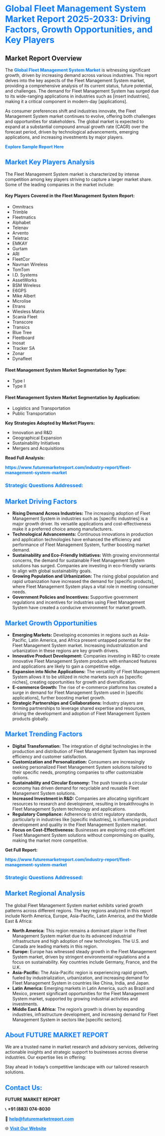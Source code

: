 <h1 style="color: #007BFF;">Global Fleet Management System Market Report 2025-2033: Driving Factors, Growth Opportunities, and Key Players</h1>

<section id="overview">
<h2>Market Report Overview</h2>
<p>The <a href="https://www.futuremarketreport.com/industry-report/fleet-management-system-market" style="color: #007BFF; text-decoration: none;"><strong>Global Fleet Management System Market</strong></a> is witnessing significant growth, driven by increasing demand across various industries. This report delves into the key aspects of the Fleet Management System market, providing a comprehensive analysis of its current status, future potential, and challenges. The demand for Fleet Management System has surged due to its wide-ranging applications in industries such as [insert industries], making it a critical component in modern-day [applications].</p>
<p>As consumer preferences shift and industries innovate, the Fleet Management System market continues to evolve, offering both challenges and opportunities for stakeholders. The global market is expected to expand at a substantial compound annual growth rate (CAGR) over the forecast period, driven by technological advancements, emerging applications, and increasing investments by major players.</p>
</section>

<section id="overview">
<p><a href="https://www.futuremarketreport.com/request-sample/reportId=103962" style="color: #007BFF; text-decoration: none;"><strong>Explore Sample Report Here</strong></a></p>
</section>

<section id="key-players">
<h2 style="color: #007BFF;">Market Key Players Analysis</h2>
<p>The Fleet Management System market is characterized by intense competition among key players striving to capture a larger market share. Some of the leading companies in the market include:</p>
<h4>Key Players Covered in the Fleet Management System Report:</h4>
<ul><li>Omnitracs</li><li>Trimble</li><li>Fleetmatics</li><li>Alphabet</li><li>Telenav</li><li>Arvento</li><li>Teletrac</li><li>EMKAY</li><li>Gurtam</li><li>ARI</li><li>FleetCor</li><li>Navman Wireless</li><li>TomTom</li><li>I.D. Systems</li><li>AssetWorks</li><li>BSM Wireless</li><li>E6GPS</li><li>Mike Albert</li><li>Microlise</li><li>Etrans</li><li>Wiesless Matrix</li><li>Scania Fleet</li><li>Transcore</li><li>Transics</li><li>Blue Tree</li><li>Fleetboard</li><li>Inosat</li><li>Tracker SA</li><li>Zonar</li><li>Dynafleet</li></ul>
<h4>Fleet Management System Market Segmentation by Type:</h4>
<ul><li>Type I</li><li>Type II</li></ul>

<h4>Fleet Management System Market Segmentation by Application:</h4>
<ul><li>Logistics and Transportation</li><li>Public Transportation</li></ul>
<p><strong>Key Strategies Adopted by Market Players:</strong></p>
<ul>
<li>Innovation and R&D</li>
<li>Geographical Expansion</li>
<li>Sustainability Initiatives</li>
<li>Mergers and Acquisitions</li>
</ul>
</section>

<section>
<p><strong>Read Full Analysis: </strong></p><a href="https://www.futuremarketreport.com/industry-report/fleet-management-system-market" style="color: #007BFF; text-decoration: none;"><strong>https://www.futuremarketreport.com/industry-report/fleet-management-system-market</strong></a>
<h3 style="color: #007BFF;">Strategic Questions Addressed:</h3>
</section>

<section id="driving-factors">
<h2 style="color: #007BFF;">Market Driving Factors</h2>
<ul>
<li><strong>Rising Demand Across Industries:</strong> The increasing adoption of Fleet Management System in industries such as [specific industries] is a major growth driver. Its versatile applications and cost-effectiveness make it a preferred choice among manufacturers.</li>
<li><strong>Technological Advancements:</strong> Continuous innovations in production and application technologies have enhanced the efficiency and performance of Fleet Management System, further boosting market demand.</li>
<li><strong>Sustainability and Eco-Friendly Initiatives:</strong> With growing environmental concerns, the demand for sustainable Fleet Management System solutions has surged. Companies are investing in eco-friendly variants to align with global sustainability goals.</li>
<li><strong>Growing Population and Urbanization:</strong> The rising global population and rapid urbanization have increased the demand for [specific products], where Fleet Management System plays a vital role in meeting consumer needs.</li>
<li><strong>Government Policies and Incentives:</strong> Supportive government regulations and incentives for industries using Fleet Management System have created a conducive environment for market growth.</li>
</ul>
</section>

<section id="growth-opportunities">
<h2 style="color: #007BFF;">Market Growth Opportunities</h2>
<ul>
<li><strong>Emerging Markets:</strong> Developing economies in regions such as Asia-Pacific, Latin America, and Africa present untapped potential for the Fleet Management System market. Increasing industrialization and urbanization in these regions are key growth drivers.</li>
<li><strong>Innovative Product Development:</strong> Companies investing in R&D to create innovative Fleet Management System products with enhanced features and applications are likely to gain a competitive edge.</li>
<li><strong>Expansion into Niche Applications:</strong> The versatility of Fleet Management System allows it to be utilized in niche markets such as [specific niches], creating opportunities for growth and diversification.</li>
<li><strong>E-commerce Growth:</strong> The rise of e-commerce platforms has created a surge in demand for Fleet Management System used in [specific applications], further boosting market growth.</li>
<li><strong>Strategic Partnerships and Collaborations:</strong> Industry players are forming partnerships to leverage shared expertise and resources, driving the development and adoption of Fleet Management System products globally.</li>
</ul>
</section>

<section id="trending-factors">
<h2 style="color: #007BFF;">Market Trending Factors</h2>
<ul>
<li><strong>Digital Transformation:</strong> The integration of digital technologies in the production and distribution of Fleet Management System has improved efficiency and customer satisfaction.</li>
<li><strong>Customization and Personalization:</strong> Consumers are increasingly seeking personalized Fleet Management System solutions tailored to their specific needs, prompting companies to offer customizable options.</li>
<li><strong>Sustainability and Circular Economy:</strong> The push towards a circular economy has driven demand for recyclable and reusable Fleet Management System solutions.</li>
<li><strong>Increased Investment in R&D:</strong> Companies are allocating significant resources to research and development, resulting in breakthroughs in Fleet Management System technology and applications.</li>
<li><strong>Regulatory Compliance:</strong> Adherence to strict regulatory standards, particularly in industries like [specific industries], is influencing product development and quality in the Fleet Management System market.</li>
<li><strong>Focus on Cost-Effectiveness:</strong> Businesses are exploring cost-efficient Fleet Management System solutions without compromising on quality, making the market more competitive.</li>
</ul>
</section>

<section>
<p><strong>Get Full Report: </strong></p><a href="https://www.futuremarketreport.com/industry-report/fleet-management-system-market" style="color: #007BFF; text-decoration: none;"><strong>https://www.futuremarketreport.com/industry-report/fleet-management-system-market</strong></a>
<h3 style="color: #007BFF;">Strategic Questions Addressed:</h3>
</section>


<section id="regional-analysis">
<h2 style="color: #007BFF;">Market Regional Analysis</h2>
<p>The global Fleet Management System market exhibits varied growth patterns across different regions. The key regions analyzed in this report include North America, Europe, Asia-Pacific, Latin America, and the Middle East & Africa:</p>
<ul>
<li><strong>North America:</strong> This region remains a dominant player in the Fleet Management System market due to its advanced industrial infrastructure and high adoption of new technologies. The U.S. and Canada are leading markets in this region.</li>
<li><strong>Europe:</strong> Europe has witnessed steady growth in the Fleet Management System market, driven by stringent environmental regulations and a focus on sustainability. Key countries include Germany, France, and the U.K.</li>
<li><strong>Asia-Pacific:</strong> The Asia-Pacific region is experiencing rapid growth, fueled by industrialization, urbanization, and increasing demand for Fleet Management System in countries like China, India, and Japan.</li>
<li><strong>Latin America:</strong> Emerging markets in Latin America, such as Brazil and Mexico, present significant opportunities for the Fleet Management System market, supported by growing industrial activities and investments.</li>
<li><strong>Middle East & Africa:</strong> The region’s growth is driven by expanding industries, infrastructure development, and increasing demand for Fleet Management System in sectors like [specific sectors].</li>
</ul>
</section>

<footer>
<h2 style="color: #007BFF;">About FUTURE MARKET REPORT</h2>
<p>We are a trusted name in market research and advisory services, delivering actionable insights and strategic support to businesses across diverse industries. Our expertise lies in offering:</p>

<p>Stay ahead in today’s competitive landscape with our tailored research solutions.</p>

<h2 style="color: #007BFF;">Contact Us:</h2>
<p><strong>FUTURE MARKET REPORT</strong></p>
<p>📞 <strong>+91 (883) 074-8030</strong></p>
<p>📧 <strong><a href="mailto:help@futuremarketreport.com" style="color: #007BFF;">help@futuremarketreport.com</a></strong></p>
<p>🌐 <strong><a href="https://www.futuremarketreport.com/" style="color: #007BFF;">Visit Our Website</a></strong></p>
</footer>